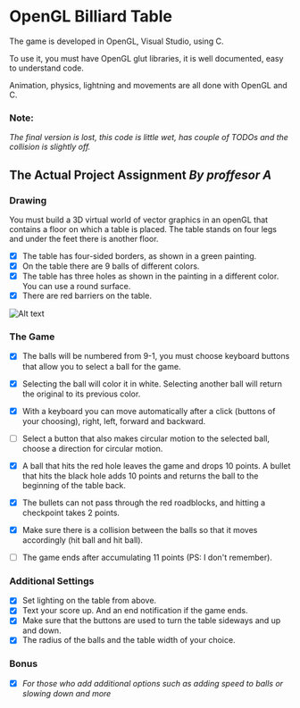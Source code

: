 # OpenGL Billiard Table

The game is developed in OpenGL, Visual Studio, using C.

To use it, you must have OpenGL glut libraries, it is well documented, easy to understand code.

Animation, physics, lightning and movements are all done with OpenGL and C.

### Note:
_The final version is lost, this code is little wet, has couple of TODOs and the collision is slightly off._

## The Actual Project Assignment _By proffesor A_

### Drawing

You must build a 3D virtual world of vector graphics in an openGL that contains a floor on which a table is placed.
The table stands on four legs and under the feet there is another floor.
- [x] The table has four-sided borders, as shown in a green painting.
- [x] On the table there are 9 balls of different colors.
- [x] The table has three holes as shown in the painting in a different color. You can use a round surface.
- [x] There are red barriers on the table.

![Alt text](https://imgur.com/a/aDcMDlT.png)

### The Game

- [x] The balls will be numbered from 9-1, you must choose keyboard buttons that allow you to select a ball for the game.
- [x] Selecting the ball will color it in white. Selecting another ball will return the original to its previous color.
- [x] With a keyboard you can move automatically after a click (buttons of your choosing), right, left, forward and backward.
- [ ] Select a button that also makes circular motion to the selected ball, choose a direction for circular motion.
- [x] A ball that hits the red hole leaves the game and drops 10 points. A bullet that hits the black hole adds 10 points and returns the ball to the beginning of the table back.
- [x] The bullets can not pass through the red roadblocks, and hitting a checkpoint takes 2 points.
- [x] Make sure there is a collision between the balls so that it moves accordingly (hit ball and hit ball).
- [ ] The game ends after accumulating 11 points (PS: I don't remember).


### Additional Settings

- [x] Set lighting on the table from above.
- [x] Text your score up. And an end notification if the game ends.
- [x] Make sure that the buttons are used to turn the table sideways and up and down.
- [x] The radius of the balls and the table width of your choice.

### Bonus
- [x] _For those who add additional options such as adding speed to balls or slowing down and more_
